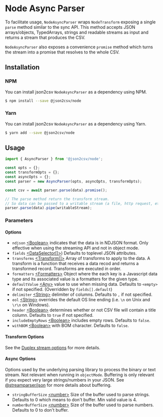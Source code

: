 
# Node Async Parser

To facilitate usage, `NodeAsyncParser` wraps `NodeTransform` exposing a single `parse` method similar to the sync API. This method accepts JSON arrays/objects, TypedArrays, strings and readable streams as input and returns a stream that produces the CSV.

`NodeAsyncParser` also exposes a convenience `promise` method which turns the stream into a promise that resolves to the whole CSV.

## Installation

<!-- tabs:start -->

### **NPM**

You can install json2csv `NodeAsyncParser` as a dependency using NPM.

```bash
$ npm install --save @json2csv/node
```

### **Yarn**

You can install json2csv `NodeAsyncParser` as a dependency using Yarn.

```bash
$ yarn add --save @json2csv/node
```

<!-- tabs:end -->

## Usage

```js
import { AsyncParser } from '@json2csv/node';

const opts = {};
const transformOpts = {};
const asyncOpts = {};
const parser = new AsyncParser(opts, asyncOpts, transformOpts);

const csv = await parser.parse(data).promise();

// The parse method return the transform stream.
// So data can be passed to a writable stream (a file, http request, etc.)
parser.parse(data).pipe(writableStream);
```

### Parameters

#### Options

* `ndjson` [&lt;Boolean&gt;](https://developer.mozilla.org/en-US/docs/Web/JavaScript/Reference/Global_Objects/Boolean) indicates that the data is in NDJSON format. Only effective when using the streaming API and not in object mode.
* `fields` [&lt;DataSelector[]&gt;](advanced-options/data-selection.md)) Defaults to toplevel JSON attributes.
* `transforms` [&lt;Transform[]&gt;](advanced-options/transforms.md) Array of transforms to apply to the data. A transform is a function that receives a data recod and returns a transformed record. Transforms are executed in order.
* `formatters` [&lt;Formatters&gt;](advanced-options/formatters.md) Object where the each key is a Javascript data type and its associated value is a formatters for the given type.
* `defaultValue` [&lt;Any&gt;]() value to use when missing data. Defaults to `<empty>` if not specified. (Overridden by `fields[].default`)
* `delimiter` [&lt;String&gt;](https://developer.mozilla.org/en-US/docs/Web/JavaScript/Reference/Global_Objects/String)  delimiter of columns. Defaults to `,` if not specified.
* `eol` [&lt;String&gt;](https://developer.mozilla.org/en-US/docs/Web/JavaScript/Reference/Global_Objects/String)  overrides the default OS line ending (i.e. `\n` on Unix and `\r\n` on Windows).
* `header` [&lt;Boolean&gt;](https://developer.mozilla.org/en-US/docs/Web/JavaScript/Reference/Global_Objects/Boolean)  determines whether or not CSV file will contain a title column. Defaults to `true` if not specified.
* `includeEmptyRows` [&lt;Boolean&gt;](https://developer.mozilla.org/en-US/docs/Web/JavaScript/Reference/Global_Objects/Boolean) includes empty rows. Defaults to `false`.
* `withBOM` [&lt;Boolean&gt;](https://developer.mozilla.org/en-US/docs/Web/JavaScript/Reference/Global_Objects/Boolean) with BOM character. Defaults to `false`.

#### Transform Options

See the [Duplex stream options](https://nodejs.org/api/stream.html#new-streamduplexoptions) for more details.

#### Async Options

Options used by the underlying parsing library to process the binary or text stream.
Not relevant when running in `objectMode`.
Buffering is only relevant if you expect very large strings/numbers in your JSON.
See [@streamparser/json](https://github.com/juanjoDiaz/streamparser-json#buffering) for more details about buffering.

* `stringBufferSize` [&lt;number&gt;](https://developer.mozilla.org/en-US/docs/Web/JavaScript/Reference/Global_Objects/Number) Size of the buffer used to parse strings. Defaults to 0 which means to don't buffer. Min valid value is 4.
* `numberBufferSize` [&lt;number&gt;](https://developer.mozilla.org/en-US/docs/Web/JavaScript/Reference/Global_Objects/Number) Size of the buffer used to parse numbers. Defaults to 0 to don't buffer.